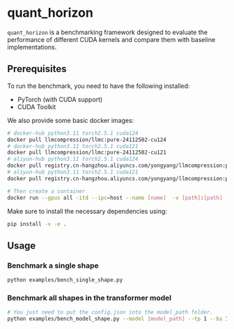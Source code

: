 # quant_horizon

`quant_horizon` is a benchmarking framework designed to evaluate the performance of different CUDA kernels and compare them with baseline implementations.

## Prerequisites

To run the benchmark, you need to have the following installed:

- PyTorch (with CUDA support)
- CUDA Toolkit

We also provide some basic docker images:
```bash
# docker-hub python3.11 torch2.5.1 cuda124
docker pull llmcompression/llmc:pure-24112502-cu124
# docker-hub python3.11 torch2.5.1 cuda121
docker pull llmcompression/llmc:pure-24112502-cu121
# aliyun-hub python3.11 torch2.5.1 cuda124
docker pull registry.cn-hangzhou.aliyuncs.com/yongyang/llmcompression:pure-24112502-cu124
# aliyun-hub python3.11 torch2.5.1 cuda121
docker pull registry.cn-hangzhou.aliyuncs.com/yongyang/llmcompression:pure-24112502-cu121

# Then create a container
docker run --gpus all -itd --ipc=host --name [name]  -v [path]:[path] --entrypoint /bin/bash [image_id]
```


Make sure to install the necessary dependencies using:

```bash
pip install -v -e .
```

## Usage

### Benchmark a single shape
```bash
python examples/bench_single_shape.py
```

### Benchmark all shapes in the transformer model
```bash
# You just need to put the config.json into the model_path folder.
python examples/bench_model_shape.py --model [model_path] --tp 1 --bs 1 --seqlen 2048
```
